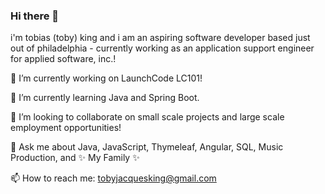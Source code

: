 ### Hi there 👋


i'm tobias (toby) king and i am an aspiring software developer based just out of philadelphia - currently working as an application support engineer for applied software, inc.!

🔭 I’m currently working on LaunchCode LC101!

🌱 I’m currently learning Java and Spring Boot.



👯 I’m looking to collaborate on small scale projects and large scale employment opportunities!

💬 Ask me about Java, JavaScript, Thymeleaf, Angular, SQL, Music Production, and ✨ My Family ✨

📫 How to reach me: tobyjacquesking@gmail.com


<!--
**tobiasking/tobiasking** is a ✨ _special_ ✨ repository because its `README.md` (this file) appears on your GitHub profile.

Here are some ideas to get you started:

- 🔭 I’m currently working on ...
- 🌱 I’m currently learning ...
- 👯 I’m looking to collaborate on ...
- 🤔 I’m looking for help with ...
- 💬 Ask me about ...
- 📫 How to reach me: ...
- 😄 Pronouns: ...
- ⚡ Fun fact: ...
-->
